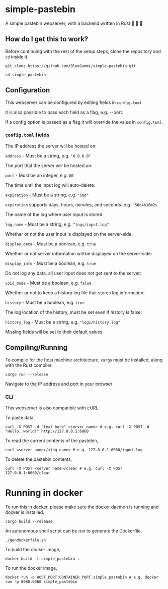 # simple-pastebin

A simple pastebin webserver, with a backend written in Rust  🚀 🚀 🚀

## How do I get this to work?

Before continuing with the rest of the setup steps, clone the repository and `cd` inside it.

`git clone https://github.com/BlueGummi/simple-pastebin.git`


`cd simple-pastebin`


## Configuration

This webserver can be configured by editing fields in `config.toml`

It is also possible to pass each field as a flag, e.g. --port.

If a config option is passed as a flag it will override the value in `config.toml`.

### `config.toml` fields

The IP address the server will be hosted on:

`address` - Must be a string, e.g. `"0.0.0.0"`

The port that the server will be hosted on:

`port` - Must be an integer, e.g. `80`

The time until the input log will auto-delete:

`expiration` - Must be a string, e.g. `"50d"`


`expiration` supports days, hours, minutes, and seconds. e.g. `"50d4h10m2s`

The name of the log where user input is stored:

`log_name` - Must be a string, e.g. `"logs/input.log"`

Whether or not the user input is displayed on the server-side:

`display_data` - Must be a boolean, e.g. `true`

Whether or not server information will be displayed on the server-side:

`display_info` - Must be a boolean, e.g. `true`

Do not log any data, all user input does not get sent to the server:

`void_mode` - Must be a boolean, e.g. `false`

Whether or not to keep a history log file that stores log information:

`history` - Must be a boolean, e.g. `true`

The log location of the history, must be set even if history is false:

`history_log` - Must be a string, e.g. `"logs/history.log"`

Missing fields will be set to their default values.

## Compiling/Running

To compile for the host machine architecture, `cargo` must be installed, along with the Rust compiler.


`cargo run --release`

Navigate to the IP address and port in your browser

### CLI

This webserver is also compatible with cURL

To paste data,

`curl -X POST -d "text here" <server name> # e.g. curl -X POST -d "Hello, world!" http://127.0.0.1:6060`

To read the current contents of the pastebin,

`curl <server name>/<log name> # e.g. 127.0.0.1:6060/input.log`

To delete the pastebin contents,

`curl -X POST <server name>/clear # e.g. curl -X POST 127.0.0.1:6060/clear`



# Running in docker

To run this in docker, please make sure the docker daemon is running and docker is installed.

`cargo build --release`

An autonomous shell script can be run to generate the Dockerfile.


`./gendockerfile.sh`

To build the docker image,

`docker build -t simple_pastebin .`

To run the docker image,

`docker run -p HOST_PORT:CONTAINER_PORT simple_pastebin # e.g. docker run -p 8080:6060 simple_pastebin`


